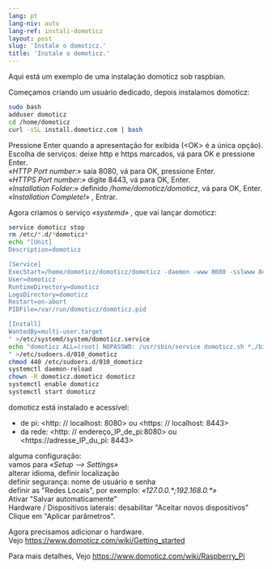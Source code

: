 ```yaml
---
lang: pt
lang-niv: auto
lang-ref: instali-domoticz
layout: post
slug: 'Instale o domoticz.'
title: 'Instale o domoticz.'
---
```


Aqui está um exemplo de uma instalação domoticz sob raspbian.

Começamos criando um usuário dedicado, depois instalamos domoticz:
```bash
sudo bash
adduser domoticz
cd /home/domoticz
curl -sSL install.domoticz.com | bash
```
Pressione Enter quando a apresentação for exibida (\<OK> é a única opção).  
Escolha de serviços: deixe http e https marcados, vá para OK e pressione Enter.  
_«HTTP Port number:»_ saia 8080, vá para OK, pressione Enter.  
_«HTTPS Port number:»_ digite 8443, vá para OK, Enter.  
_«Installation Folder:»_ definido _/home/domoticz/domoticz_, vá para OK, Enter.  
_«Installation Complete!»_  , Entrar.


Agora criamos o serviço _«systemd»_ , que vai lançar domoticz:
```bash
service domoticz stop
rm /etc/*.d/*domoticz*
echo "[Unit]
Description=domoticz

[Service]
ExecStart=/home/domoticz/domoticz/domoticz -daemon -www 8080 -sslwww 8443 -pidfile /var/run/domoticz/domoticz.pid
User=domoticz
RuntimeDirectory=domoticz
LogsDirectory=domoticz
Restart=on-abort
PIDFile=/var/run/domoticz/domoticz.pid

[Install]
WantedBy=multi-user.target
" >/etc/systemd/system/domoticz.service
echo "domoticz ALL=(root) NOPASSWD: /usr/sbin/service domoticz.sh *,/bin/systemctl stop domoticz.service,/bin/systemctl start domoticz.service
" >/etc/sudoers.d/010_domoticz
chmod 440 /etc/sudoers.d/010_domoticz
systemctl daemon-reload
chown -R domoticz.domoticz domoticz
systemctl enable domoticz
systemctl start domoticz
```

domoticz está instalado e acessível:
* de pi: <http: // localhost: 8080> ou <https: // localhost: 8443>
* da rede: <http: // endereço_IP_de_pi:8080> ou <https://adresse_IP_du_pi: 8443>

alguma configuração:  
vamos para _«Setup --> Settings»_  
alterar idioma, definir localização  
definir segurança: nome de usuário e senha  
definir as "Redes Locais", por exemplo: _«127.0.0.\*;192.168.0.*»_  
Ativar "Salvar automaticamente"  
Hardware / Dispositivos laterais: desabilitar "Aceitar novos dispositivos"  
Clique em "Aplicar parâmetros".  

Agora precisamos adicionar o hardware.  
Vejo <https://www.domoticz.com/wiki/Getting_started>


Para mais detalhes,
Vejo <https://www.domoticz.com/wiki/Raspberry_Pi>

